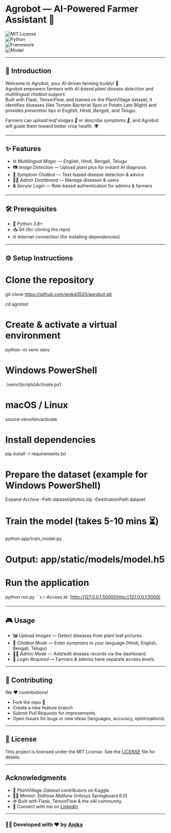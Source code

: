 # Agrobot — AI-Powered Farmer Assistant 🌱

![MIT License](https://img.shields.io/badge/license-MIT-green)  
![Python](https://img.shields.io/badge/python-3.8%2B-blue)  
![Framework](https://img.shields.io/badge/framework-Flask-orange)  
![Model](https://img.shields.io/badge/model-CNN-informational)  

---

## 🌟 Introduction
Welcome to *Agrobot*, your AI-driven farming buddy! 🚜  
Agrobot empowers farmers with *AI-based plant disease detection* and *multilingual chatbot support*.  
Built with Flask, TensorFlow, and trained on the PlantVillage dataset, it identifies diseases (like Tomato Bacterial Spot or Potato Late Blight) and provides *prevention tips* in *English, Hindi, Bengali, and Telugu*.  

Farmers can *upload leaf images 📸* or *describe symptoms 💬*, and Agrobot will guide them toward better crop health. 🌍  

---

## ✨ Features
- 🌐 *Multilingual Magic* — English, Hindi, Bengali, Telugu  
- 📷 *Image Detection* — Upload plant pics for instant AI diagnosis  
- 💬 *Symptom Chatbot* — Text-based disease detection & advice  
- 👨‍💻 *Admin Dashboard* — Manage diseases & users  
- 🔒 *Secure Login* — Role-based authentication for admins & farmers  

---

## 🛠 Prerequisites
- 🐍 Python *3.8+*  
- 📥 Git (for cloning the repo)  
- 🌐 Internet connection (for installing dependencies)  

---

## ⚙ Setup Instructions

# Clone the repository
git clone https://github.com/anika0520/agrobot.git

cd agrobot

# Create & activate a virtual environment
python -m venv venv
# Windows PowerShell
.\venv\Scripts\Activate.ps1
# macOS / Linux
source venv/bin/activate

# Install dependencies
pip install -r requirements.txt

# Prepare the dataset (example for Windows PowerShell)
Expand-Archive -Path dataset/photos.zip -DestinationPath dataset

# Train the model (takes 5-10 mins ⏳)
python app/train_model.py
# Output: app/static/models/model.h5

# Run the application
python run.py
``
👉 Access at: [http://127.0.0.1:5000](http://127.0.0.1:5000)

---

## 🎮 Usage

* 🖼 *Upload Images* — Detect diseases from plant leaf pictures.
* 💬 *Chatbot Mode* — Enter symptoms in your language.(Hindi, English, Bengali, Telugu)
* 👩‍💼 *Admin Mode* — Add/edit disease records via the dashboard.
* 🔑 *Login Required* — Farmers & admins have separate access levels.

---

## 🤝 Contributing

We ❤ contributions!

* Fork the repo 🌴
* Create a new feature branch
* Submit *Pull Requests* for improvements
* Open *Issues* for bugs or new ideas (languages, accuracy, optimizations)

---

## 📜 License

This project is licensed under the *MIT License*.
See the [LICENSE](LICENSE) file for details.

---

##  Acknowledgments

* 🌾 *PlantVillage Dataset* contributors on Kaggle
* 👨‍🏫 Mentor: *Eldhose Mathew* (Infosys Springboard 6.0)
* ⚙ Built with Flask, TensorFlow & the xAI community
* 💼 Connect with me on [LinkedIn](https://linkedin.com/in/anika0520)

---

### 👩‍💻 Developed with ❤ by [Anika](https://github.com/anika0520)

```
```
